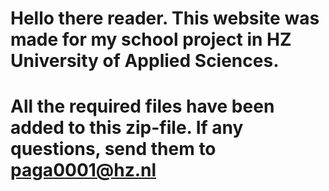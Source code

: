 # Hello there reader. This website was made for my school project in HZ University of Applied Sciences.
# All the required files have been added to this zip-file. If any questions, send them to paga0001@hz.nl